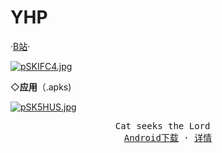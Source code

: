 # YHP

   ·<a href="https://b23.tv/3mfo3Ee">B站</a>·

<a href="https://imgse.com/i/pSKIFC4"><img src="https://s1.ax1x.com/2023/01/13/pSKIFC4.jpg" alt="pSKIFC4.jpg" border="0" /></a>


 ◇<strong>应用</strong>（.apks)
<body>
    <div class="wrapper">
        <div class="main">
            <div class="container">
                <div class="intro">
                    <div class="user-warp img">
                        <a href="https://imgse.com/i/pSK5HUS"><img src="https://s1.ax1x.com/2023/01/13/pSK5HUS.jpg" alt="pSK5HUS.jpg" border="0" /></a>
                    </div>
    <center>
                            <div id="header"></div>
                            <div id="main">
                                <div class="demo">
                                    <div id="player3" class="aplayer">
                                        <pre class="aplayer-lrc-content">Cat seeks the Lord  
<a href="https://b23.tv/3mfo3Ee">Android下载</a> · <a href="https://b23.tv/3mfo3Ee">详情</a></pre>
